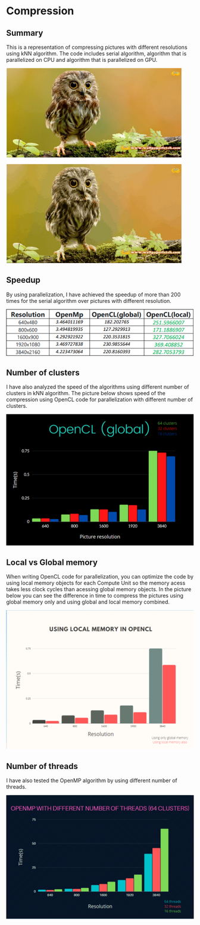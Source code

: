 # Compression
## Summary
This is a representation of compressing pictures with different resolutions using kNN algorithm. The code includes serial algorithm, algorithm that is parallelized on CPU and algorithm that is parallelized on GPU.

![Compression of a 1600x900 picture](compress_difference.png)

## Speedup
By using parallelization, I have achieved the speedup of more than 200 times for the serial algorithm over pictures with different resolution.

![Speedup](speedup.png)

## Number of clusters
I have also analyzed the speed of the algorithms using different number of clusters in kNN algorithm. The picture below shows speed of the compression using OpenCL code for parallelization with different number of clusters.

![Different cluster](cluster_difference.png)

## Local vs Global memory
When writing OpenCL code for parallelization, you can optimize the code by using local memory objects for each Compute Unit so the memory acess takes less clock cycles than acessing global memory objects. In the picture below you can see the difference in time to compress the pictures using global memory only and using global and local memory combined.

![Local vs Global](local_global.png)

## Number of threads
I have also tested the OpenMP algorithm by using different number of threads.

![Thread number](threads.png)
 
